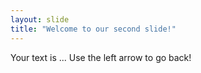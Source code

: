 ```yaml
---
layout: slide
title: "Welcome to our second slide!"
---
```

Your text is ...
Use the left arrow to go back!

